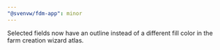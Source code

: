 ```yaml
---
"@svenvw/fdm-app": minor
---
```


Selected fields now have an outline instead of a different fill color in the farm creation wizard atlas.

